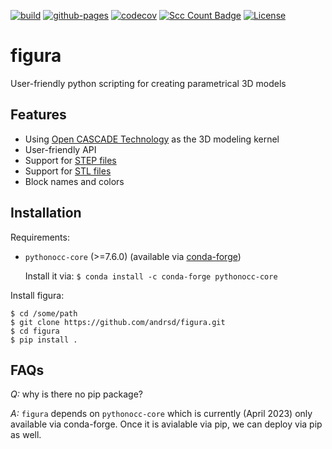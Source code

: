 
[![build](https://github.com/andrsd/figura/actions/workflows/build.yml/badge.svg)](https://github.com/andrsd/figura/actions/workflows/build.yml)
[![github-pages](https://github.com/andrsd/figura/actions/workflows/gh-pages.yml/badge.svg)](https://github.com/andrsd/figura/actions/workflows/gh-pages.yml)
[![codecov](https://codecov.io/gh/andrsd/figura/branch/main/graph/badge.svg?token=J87EFHQV0C)](https://codecov.io/gh/andrsd/figura)
[![Scc Count Badge](https://sloc.xyz/github/andrsd/figura/)](https://github.com/andrsd/figura/)
[![License](http://img.shields.io/:license-mit-blue.svg)](https://andrsd.mit-license.org/)


# figura

User-friendly python scripting for creating parametrical 3D models

## Features

- Using [Open CASCADE Technology](https://www.opencascade.com/open-cascade-technology/) as the 3D modeling kernel
- User-friendly API
- Support for [STEP files](https://en.wikipedia.org/wiki/ISO_10303-21)
- Support for [STL files](https://en.wikipedia.org/wiki/STL_(file_format))
- Block names and colors

## Installation

Requirements:

- `pythonocc-core` (>=7.6.0) (available via [conda-forge](https://conda-forge.org/))

  Install it via: ```$ conda install -c conda-forge pythonocc-core```

Install figura:

```
$ cd /some/path
$ git clone https://github.com/andrsd/figura.git
$ cd figura
$ pip install .
```

## FAQs

*Q:* why is there no pip package?

*A:* `figura` depends on `pythonocc-core` which is currently (April 2023) only available via conda-forge. Once it is avialable via pip, we can deploy via pip as well.
